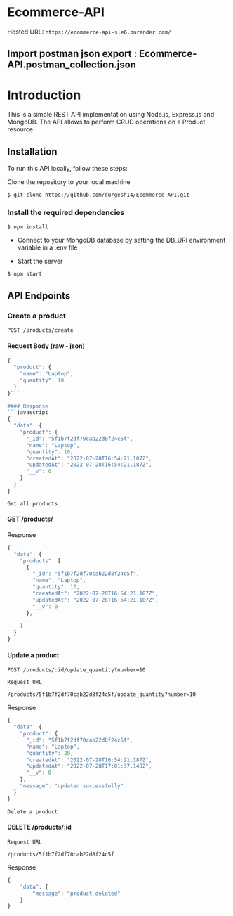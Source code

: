 # Ecommerce-API

Hosted URL:  `https://ecommerce-api-sle6.onrender.com/`

## Import postman json export : Ecommerce-API.postman_collection.json

# Introduction
This is a simple REST API implementation using Node.js, Express.js and MongoDB. The API allows to perform CRUD operations on a Product resource.

## Installation
To run this API locally, follow these steps:

Clone the repository to your local machine

`$ git clone https://github.com/durgesh14/Ecommerce-API.git`

### Install the required dependencies

`$ npm install`

- Connect to your MongoDB database by setting the DB_URI environment variable in a .env file

- Start the server

`$ npm start`

## API Endpoints
### Create a product

`POST /products/create`

#### Request Body (raw - json)
```javascript
{
  "product": {
    "name": "Laptop",
    "quantity": 10
  }
}```

#### Response
```javascript
{
  "data": {
    "product": {
      "_id": "5f1b7f2df70cab22d8f24c5f",
      "name": "Laptop",
      "quantity": 10,
      "createdAt": "2022-07-28T16:54:21.187Z",
      "updatedAt": "2022-07-28T16:54:21.187Z",
      "__v": 0
    }
  }
}
```
`Get all products`

#### GET /products/
Response
```javascript
{
  "data": {
    "products": [
      {
        "_id": "5f1b7f2df70cab22d8f24c5f",
        "name": "Laptop",
        "quantity": 10,
        "createdAt": "2022-07-28T16:54:21.187Z",
        "updatedAt": "2022-07-28T16:54:21.187Z",
        "__v": 0
      },
      ...
    ]
  }
}
```

#### Update a product

`POST /products/:id/update_quantity?number=10`

`Request URL`

`/products/5f1b7f2df70cab22d8f24c5f/update_quantity?number=10`

Response
```javascript
{
  "data": {
    "product": {
      "_id": "5f1b7f2df70cab22d8f24c5f",
      "name": "Laptop",
      "quantity": 20,
      "createdAt": "2022-07-28T16:54:21.187Z",
      "updatedAt": "2022-07-28T17:01:37.148Z",
      "__v": 0
    },
    "message": "updated successfully"
  }
}
```

`Delete a product`

#### DELETE /products/:id

`Request URL`

`/products/5f1b7f2df70cab22d8f24c5f`

Response
```javascript
{
    "data": {
        "message": "product deleted"
    }
}
```
